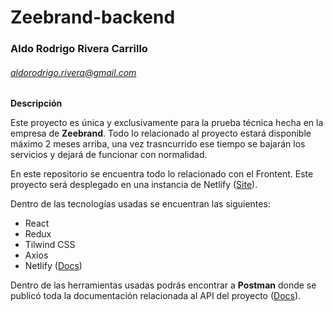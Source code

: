 # Zeebrand-backend

### Aldo Rodrigo Rivera Carrillo
###### aldorodrigo.rivera@gmail.com

**Descripción**

Este proyecto es única y exclusivamente para la prueba técnica hecha en la empresa de **Zeebrand**. Todo lo relacionado al proyecto estará disponible máximo 2 meses arriba, una vez trasncurrido ese tiempo se bajarán los servicios y dejará de funcionar con normalidad.

En este repositorio se encuentra todo lo relacionado con el Frontent. Este proyecto será desplegado en una instancia de Netlify ([Site](google.com)).

Dentro de las tecnologías usadas se encuentran las siguientes:

- React
- Redux
- Tilwind CSS
- Axios
- Netlify ([Docs](https://www.netlify.com))

Dentro de las herramientas usadas podrás encontrar a **Postman** donde se publicó toda la documentación relacionada al API del proyecto ([Docs](https://documenter.getpostman.com/view/2644356/Tzz4SKfR "Docs")).


